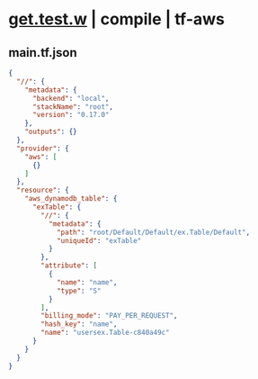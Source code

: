 # [get.test.w](../../../../../../examples/tests/sdk_tests/table/get.test.w) | compile | tf-aws

## main.tf.json
```json
{
  "//": {
    "metadata": {
      "backend": "local",
      "stackName": "root",
      "version": "0.17.0"
    },
    "outputs": {}
  },
  "provider": {
    "aws": [
      {}
    ]
  },
  "resource": {
    "aws_dynamodb_table": {
      "exTable": {
        "//": {
          "metadata": {
            "path": "root/Default/Default/ex.Table/Default",
            "uniqueId": "exTable"
          }
        },
        "attribute": [
          {
            "name": "name",
            "type": "S"
          }
        ],
        "billing_mode": "PAY_PER_REQUEST",
        "hash_key": "name",
        "name": "usersex.Table-c840a49c"
      }
    }
  }
}
```

